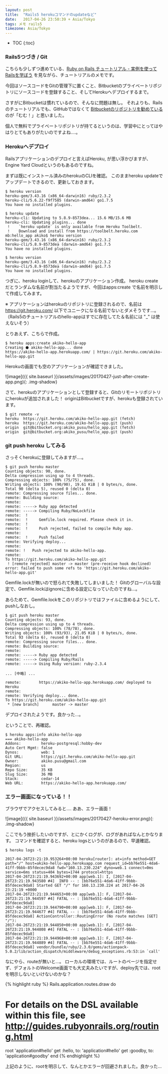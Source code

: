 ```yaml
---
layout: post
title:  "Rails5 herokuコマンドのupdateなど"
date:   2017-04-26 23:50:39 + Asia/Tokyo
tags: メモ rails5
timezone: Asia/Tokyo
---
```


* TOC
{:toc}

### Rails5つづき / Git

こちらも少しずつ進めている、[Ruby on Rails チュートリアル - 実例を使ってRailsを学ぼう](https://railstutorial.jp/) を見ながら、チュートリアルのメモです。

今回はソースコードをGitの管理下に置くこと、Bitbucketのプライベートリポジトリにソースコードを登録すること、そしてHerokuへデプロイするまで。

さすがにBitbucketは慣れているので、そんなに問題は無し。
それよりも、Railsのチュートリアルでも、GitHubではなくて [Bitbucketのリポジトリを勧めている](https://railstutorial.jp/chapters/beginning?version=5.0#sec-bitbucket)のが「むむ！」と思いました。

個人で無料でプライベートリポジトリが持てるというのは、学習中にとってはやはりとてもありがたいのですよね....。

### Herokuへデプロイ

Railsアプリケーションのデプロイと言えばHeroku, が思い浮かびますが、Engine Yard Cloudというのもあるのですね。

まずは既にインストール済みのherokuのCLIを確認。
このままheroku updateでアップデートできるので、更新しておきます。

```
$ heroku version
heroku-gem/3.43.16 (x86_64-darwin16) ruby/2.3.2
heroku-cli/5.6.22-f9f7585 (darwin-amd64) go1.7.5
You have no installed plugins.

$ heroku update
heroku-cli: Updating to 5.8.9-8573dea... 15.6 MB/15.6 MB
heroku-cli: Updating plugins... done
 !    `heroku update` is only available from Heroku Toolbelt.
 !    Download and install from https://toolbelt.heroku.com
mb:hello_app akiko$ heroku version
heroku-gem/3.43.16 (x86_64-darwin16) ruby/2.3.2
heroku-cli/5.8.9-8573dea (darwin-amd64) go1.7.5
You have no installed plugins.

$ heroku version
heroku-gem/3.43.16 (x86_64-darwin16) ruby/2.3.2
heroku-cli/5.8.9-8573dea (darwin-amd64) go1.7.5
You have no installed plugins.
```

つぎに、heroku loginして、herokuのアプリケーション作成。
heroku create だとランダムな名前が割当たるようですが、今回はapps:create で名前を明示して作成してみます。

※ アプリケーションはherokuのリポジトリに登録されるので、名前は https://git.heroku.com/ 以下でユニークになる名前でないとダメそうです...。
（Rails5のチュートリアルのhello-appはすでに存在してた＆名前には "_" は使えないそう）

とりあえず、こちらで作成。

```
$ heroku apps:create akiko-hello-app
Creating ⬢ akiko-hello-app... done
https://akiko-hello-app.herokuapp.com/ | https://git.heroku.com/akiko-hello-app.git
```

Herokuの画面でも空のアプリケーションが確認できました。

![image]({{ site.baseurl }}/assets/images/20170427-just-after-create-app.png){: .img-shadow}

さて、herokuのアプリケーションとして登録すると、Gitのリモートリポジトリにherokuが追加されました！
originはBitbucketですが、herokuも登録されています。

```
$ git remote -v
heroku	https://git.heroku.com/akiko-hello-app.git (fetch)
heroku	https://git.heroku.com/akiko-hello-app.git (push)
origin	git@bitbucket.org:akiko_pusu/hello_app.git (fetch)
origin	git@bitbucket.org:akiko_pusu/hello_app.git (push)
```

### git push heroku してみる

さっそくherokuに登録してみますが....。

```
$ git push heroku master
Counting objects: 90, done.
Delta compression using up to 4 threads.
Compressing objects: 100% (75/75), done.
Writing objects: 100% (90/90), 19.61 KiB | 0 bytes/s, done.
Total 90 (delta 5), reused 0 (delta 0)
remote: Compressing source files... done.
remote: Building source:
remote:
remote: -----> Ruby app detected
remote: -----> Compiling Ruby/NoLockfile
remote:  !
remote:  !     Gemfile.lock required. Please check it in.
remote:  !
remote:  !     Push rejected, failed to compile Ruby app.
remote:
remote:  !     Push failed
remote: Verifying deploy...
remote:
remote: !	Push rejected to akiko-hello-app.
remote:
To https://git.heroku.com/akiko-hello-app.git
 ! [remote rejected] master -> master (pre-receive hook declined)
error: failed to push some refs to 'https://git.heroku.com/akiko-hello-app.git'
```

Gemfile.lockが無いので怒られて失敗してしまいました！
Gitのグローバルな設定で、Gemfile.lockはignoreに含める設定になっていたのですね...。

あらためて、Gemfile.lockをこのリポジトリではファイルに含めるようにして、pushしなおし。

```
$ git push heroku master
Counting objects: 93, done.
Delta compression using up to 4 threads.
Compressing objects: 100% (78/78), done.
Writing objects: 100% (93/93), 21.05 KiB | 0 bytes/s, done.
Total 93 (delta 6), reused 0 (delta 0)
remote: Compressing source files... done.
remote: Building source:
remote:
remote: -----> Ruby app detected
remote: -----> Compiling Ruby/Rails
remote: -----> Using Ruby version: ruby-2.3.4

... [中略] ...

remote:        https://akiko-hello-app.herokuapp.com/ deployed to Heroku
remote:
remote: Verifying deploy... done.
To https://git.heroku.com/akiko-hello-app.git
 * [new branch]      master -> master
```

デプロイされたようです。良かった...。

ということで、再確認。

```
$ heroku apps:info akiko-hello-app
=== akiko-hello-app
Addons:         heroku-postgresql:hobby-dev
Auto Cert Mgmt: false
Dynos:          web: 1
Git URL:        https://git.heroku.com/akiko-hello-app.git
Owner:          akiko.pusu@gmail.com
Region:         us
Repo Size:      35 KB
Slug Size:      36 MB
Stack:          cedar-14
Web URL:        https://akiko-hello-app.herokuapp.com/

```

### エラー画面になっている！！

ブラウザでアクセスしてみると....
ああ、エラー画面！

![image]({{ site.baseurl }}/assets/images/20170427-heroku-error.png){: .img-shadow}

ここでもう挫折したいのですが、とにかくログが、ログがあればなんとかなります。
コマンドを確認すると、heroku logsというのがあるので、早速確認。

```
$ heroku logs -t

2017-04-26T23:21:19.953264+00:00 heroku[router]: at=info method=GET path="/" host=akiko-hello-app.herokuapp.com request_id=bb76e551-4da6-41ff-9bbb-85fdecec9da8 fwd="160.13.230.224" dyno=web.1 connect=0ms service=6ms status=404 bytes=1744 protocol=https
2017-04-26T23:21:19.943692+00:00 app[web.1]: I, [2017-04-26T23:21:19.943580 #4]  INFO -- : [bb76e551-4da6-41ff-9bbb-85fdecec9da8] Started GET "/" for 160.13.230.224 at 2017-04-26 23:21:19 +0000
2017-04-26T23:21:19.944653+00:00 app[web.1]: F, [2017-04-26T23:21:19.944597 #4] FATAL -- : [bb76e551-4da6-41ff-9bbb-85fdecec9da8]
2017-04-26T23:21:19.944790+00:00 app[web.1]: F, [2017-04-26T23:21:19.944677 #4] FATAL -- : [bb76e551-4da6-41ff-9bbb-85fdecec9da8] ActionController::RoutingError (No route matches [GET] "/"):
2017-04-26T23:21:19.944850+00:00 app[web.1]: F, [2017-04-26T23:21:19.944808 #4] FATAL -- : [bb76e551-4da6-41ff-9bbb-85fdecec9da8]
2017-04-26T23:21:19.944968+00:00 app[web.1]: F, [2017-04-26T23:21:19.944889 #4] FATAL -- : [bb76e551-4da6-41ff-9bbb-85fdecec9da8] vendor/bundle/ruby/2.3.0/gems/actionpack-5.0.2/lib/action_dispatch/middleware/debug_exceptions.rb:53:in `call'
```

なにやら、routeが無いと...。
ローカルの環境では、ルートのページを指定せず、デフォルトのWelcome画面でも大丈夫みたいですが、deploy先では、rootを明示しないといけないのかな？

{% highlight ruby %}
Rails.application.routes.draw do
  # For details on the DSL available within this file, see http://guides.rubyonrails.org/routing.html
  root 'application#hello'
  get :hello, to: 'application#hello'
  get :goodby, to: 'application#goodby'
end
{% endhighlight %}

上記のように、rootを明示して、なんとかエラーが回避されました。良かった...
